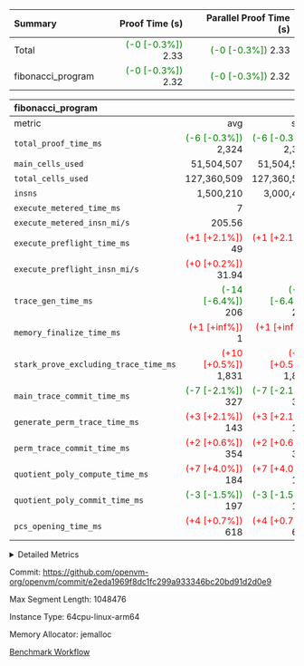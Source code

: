 | Summary | Proof Time (s) | Parallel Proof Time (s) |
|:---|---:|---:|
| Total | <span style='color: green'>(-0 [-0.3%])</span> 2.33 | <span style='color: green'>(-0 [-0.3%])</span> 2.33 |
| fibonacci_program | <span style='color: green'>(-0 [-0.3%])</span> 2.32 | <span style='color: green'>(-0 [-0.3%])</span> 2.32 |


| fibonacci_program |||||
|:---|---:|---:|---:|---:|
|metric|avg|sum|max|min|
| `total_proof_time_ms ` | <span style='color: green'>(-6 [-0.3%])</span> 2,324 | <span style='color: green'>(-6 [-0.3%])</span> 2,324 | <span style='color: green'>(-6 [-0.3%])</span> 2,324 | <span style='color: green'>(-6 [-0.3%])</span> 2,324 |
| `main_cells_used     ` |  51,504,507 |  51,504,507 |  51,504,507 |  51,504,507 |
| `total_cells_used    ` |  127,360,509 |  127,360,509 |  127,360,509 |  127,360,509 |
| `insns               ` |  1,500,210 |  3,000,420 |  1,500,210 |  1,500,210 |
| `execute_metered_time_ms` |  7 | -          | -          | -          |
| `execute_metered_insn_mi/s` |  205.56 | -          |  205.56 |  205.56 |
| `execute_preflight_time_ms` | <span style='color: red'>(+1 [+2.1%])</span> 49 | <span style='color: red'>(+1 [+2.1%])</span> 49 | <span style='color: red'>(+1 [+2.1%])</span> 49 | <span style='color: red'>(+1 [+2.1%])</span> 49 |
| `execute_preflight_insn_mi/s` | <span style='color: red'>(+0 [+0.2%])</span> 31.94 | -          | <span style='color: red'>(+0 [+0.2%])</span> 31.94 | <span style='color: red'>(+0 [+0.2%])</span> 31.94 |
| `trace_gen_time_ms   ` | <span style='color: green'>(-14 [-6.4%])</span> 206 | <span style='color: green'>(-14 [-6.4%])</span> 206 | <span style='color: green'>(-14 [-6.4%])</span> 206 | <span style='color: green'>(-14 [-6.4%])</span> 206 |
| `memory_finalize_time_ms` | <span style='color: red'>(+1 [+inf%])</span> 1 | <span style='color: red'>(+1 [+inf%])</span> 1 | <span style='color: red'>(+1 [+inf%])</span> 1 | <span style='color: red'>(+1 [+inf%])</span> 1 |
| `stark_prove_excluding_trace_time_ms` | <span style='color: red'>(+10 [+0.5%])</span> 1,831 | <span style='color: red'>(+10 [+0.5%])</span> 1,831 | <span style='color: red'>(+10 [+0.5%])</span> 1,831 | <span style='color: red'>(+10 [+0.5%])</span> 1,831 |
| `main_trace_commit_time_ms` | <span style='color: green'>(-7 [-2.1%])</span> 327 | <span style='color: green'>(-7 [-2.1%])</span> 327 | <span style='color: green'>(-7 [-2.1%])</span> 327 | <span style='color: green'>(-7 [-2.1%])</span> 327 |
| `generate_perm_trace_time_ms` | <span style='color: red'>(+3 [+2.1%])</span> 143 | <span style='color: red'>(+3 [+2.1%])</span> 143 | <span style='color: red'>(+3 [+2.1%])</span> 143 | <span style='color: red'>(+3 [+2.1%])</span> 143 |
| `perm_trace_commit_time_ms` | <span style='color: red'>(+2 [+0.6%])</span> 354 | <span style='color: red'>(+2 [+0.6%])</span> 354 | <span style='color: red'>(+2 [+0.6%])</span> 354 | <span style='color: red'>(+2 [+0.6%])</span> 354 |
| `quotient_poly_compute_time_ms` | <span style='color: red'>(+7 [+4.0%])</span> 184 | <span style='color: red'>(+7 [+4.0%])</span> 184 | <span style='color: red'>(+7 [+4.0%])</span> 184 | <span style='color: red'>(+7 [+4.0%])</span> 184 |
| `quotient_poly_commit_time_ms` | <span style='color: green'>(-3 [-1.5%])</span> 197 | <span style='color: green'>(-3 [-1.5%])</span> 197 | <span style='color: green'>(-3 [-1.5%])</span> 197 | <span style='color: green'>(-3 [-1.5%])</span> 197 |
| `pcs_opening_time_ms ` | <span style='color: red'>(+4 [+0.7%])</span> 618 | <span style='color: red'>(+4 [+0.7%])</span> 618 | <span style='color: red'>(+4 [+0.7%])</span> 618 | <span style='color: red'>(+4 [+0.7%])</span> 618 |



<details>
<summary>Detailed Metrics</summary>

|  | keygen_time_ms | commit_exe_time_ms | app proof_time_ms |
| --- | --- | --- |
|  | 209 | 5 | 2,373 | 

| group | prove_segment_time_ms | memory_to_vec_partition_time_ms | insns | fri.log_blowup | execute_metered_time_ms | execute_metered_insn_mi/s | compute_user_public_values_proof_time_ms |
| --- | --- | --- | --- | --- | --- | --- | --- |
| fibonacci_program | 2,324 | 6 | 1,500,210 | 1 | 7 | 205.56 | 37 | 

| group | air_name | quotient_deg | interactions | constraints |
| --- | --- | --- | --- | --- |
| fibonacci_program | AccessAdapterAir<16> | 2 | 5 | 12 | 
| fibonacci_program | AccessAdapterAir<2> | 2 | 5 | 12 | 
| fibonacci_program | AccessAdapterAir<32> | 2 | 5 | 12 | 
| fibonacci_program | AccessAdapterAir<4> | 2 | 5 | 12 | 
| fibonacci_program | AccessAdapterAir<8> | 2 | 5 | 12 | 
| fibonacci_program | BitwiseOperationLookupAir<8> | 2 | 2 | 4 | 
| fibonacci_program | MemoryMerkleAir<8> | 2 | 4 | 39 | 
| fibonacci_program | PersistentBoundaryAir<8> | 2 | 3 | 7 | 
| fibonacci_program | PhantomAir | 2 | 3 | 5 | 
| fibonacci_program | Poseidon2PeripheryAir<BabyBearParameters>, 1> | 2 | 1 | 286 | 
| fibonacci_program | ProgramAir | 1 | 1 | 4 | 
| fibonacci_program | RangeTupleCheckerAir<2> | 1 | 1 | 4 | 
| fibonacci_program | Rv32HintStoreAir | 2 | 18 | 28 | 
| fibonacci_program | VariableRangeCheckerAir | 1 | 1 | 4 | 
| fibonacci_program | VmAirWrapper<Rv32BaseAluAdapterAir, BaseAluCoreAir<4, 8> | 2 | 20 | 37 | 
| fibonacci_program | VmAirWrapper<Rv32BaseAluAdapterAir, LessThanCoreAir<4, 8> | 2 | 18 | 40 | 
| fibonacci_program | VmAirWrapper<Rv32BaseAluAdapterAir, ShiftCoreAir<4, 8> | 2 | 24 | 91 | 
| fibonacci_program | VmAirWrapper<Rv32BranchAdapterAir, BranchEqualCoreAir<4> | 2 | 11 | 20 | 
| fibonacci_program | VmAirWrapper<Rv32BranchAdapterAir, BranchLessThanCoreAir<4, 8> | 2 | 13 | 35 | 
| fibonacci_program | VmAirWrapper<Rv32CondRdWriteAdapterAir, Rv32JalLuiCoreAir> | 2 | 10 | 18 | 
| fibonacci_program | VmAirWrapper<Rv32JalrAdapterAir, Rv32JalrCoreAir> | 2 | 16 | 20 | 
| fibonacci_program | VmAirWrapper<Rv32LoadStoreAdapterAir, LoadSignExtendCoreAir<4, 8> | 2 | 18 | 33 | 
| fibonacci_program | VmAirWrapper<Rv32LoadStoreAdapterAir, LoadStoreCoreAir<4> | 2 | 17 | 40 | 
| fibonacci_program | VmAirWrapper<Rv32MultAdapterAir, DivRemCoreAir<4, 8> | 2 | 25 | 84 | 
| fibonacci_program | VmAirWrapper<Rv32MultAdapterAir, MulHCoreAir<4, 8> | 2 | 24 | 31 | 
| fibonacci_program | VmAirWrapper<Rv32MultAdapterAir, MultiplicationCoreAir<4, 8> | 2 | 19 | 19 | 
| fibonacci_program | VmAirWrapper<Rv32RdWriteAdapterAir, Rv32AuipcCoreAir> | 2 | 12 | 14 | 
| fibonacci_program | VmConnectorAir | 2 | 5 | 11 | 

| group | air_name | segment | rows | prep_cols | perm_cols | main_cols | cells |
| --- | --- | --- | --- | --- | --- | --- | --- |
| fibonacci_program | AccessAdapterAir<8> | 0 | 128 |  | 16 | 17 | 4,224 | 
| fibonacci_program | BitwiseOperationLookupAir<8> | 0 | 65,536 | 3 | 8 | 2 | 655,360 | 
| fibonacci_program | MemoryMerkleAir<8> | 0 | 512 |  | 16 | 32 | 24,576 | 
| fibonacci_program | PersistentBoundaryAir<8> | 0 | 128 |  | 12 | 20 | 4,096 | 
| fibonacci_program | PhantomAir | 0 | 1 |  | 12 | 6 | 18 | 
| fibonacci_program | Poseidon2PeripheryAir<BabyBearParameters>, 1> | 0 | 256 |  | 8 | 300 | 78,848 | 
| fibonacci_program | ProgramAir | 0 | 8,192 |  | 8 | 10 | 147,456 | 
| fibonacci_program | RangeTupleCheckerAir<2> | 0 | 524,288 | 2 | 8 | 1 | 4,718,592 | 
| fibonacci_program | Rv32HintStoreAir | 0 | 4 |  | 44 | 32 | 304 | 
| fibonacci_program | VariableRangeCheckerAir | 0 | 262,144 | 2 | 8 | 1 | 2,359,296 | 
| fibonacci_program | VmAirWrapper<Rv32BaseAluAdapterAir, BaseAluCoreAir<4, 8> | 0 | 1,048,576 |  | 52 | 36 | 92,274,688 | 
| fibonacci_program | VmAirWrapper<Rv32BaseAluAdapterAir, LessThanCoreAir<4, 8> | 0 | 524,288 |  | 40 | 37 | 40,370,176 | 
| fibonacci_program | VmAirWrapper<Rv32BranchAdapterAir, BranchEqualCoreAir<4> | 0 | 262,144 |  | 28 | 26 | 14,155,776 | 
| fibonacci_program | VmAirWrapper<Rv32BranchAdapterAir, BranchLessThanCoreAir<4, 8> | 0 | 8 |  | 32 | 32 | 512 | 
| fibonacci_program | VmAirWrapper<Rv32CondRdWriteAdapterAir, Rv32JalLuiCoreAir> | 0 | 131,072 |  | 28 | 18 | 6,029,312 | 
| fibonacci_program | VmAirWrapper<Rv32JalrAdapterAir, Rv32JalrCoreAir> | 0 | 16 |  | 36 | 28 | 1,024 | 
| fibonacci_program | VmAirWrapper<Rv32LoadStoreAdapterAir, LoadStoreCoreAir<4> | 0 | 128 |  | 52 | 41 | 11,904 | 
| fibonacci_program | VmAirWrapper<Rv32RdWriteAdapterAir, Rv32AuipcCoreAir> | 0 | 16 |  | 28 | 20 | 768 | 
| fibonacci_program | VmConnectorAir | 0 | 2 | 1 | 16 | 5 | 42 | 

| group | segment | trace_gen_time_ms | total_proof_time_ms | total_cells_used | total_cells | system_trace_gen_time_ms | stark_prove_excluding_trace_time_ms | single_trace_gen_time_ms | quotient_poly_compute_time_ms | quotient_poly_commit_time_ms | perm_trace_commit_time_ms | pcs_opening_time_ms | memory_to_vec_partition_time_ms | memory_finalize_time_ms | main_trace_commit_time_ms | main_cells_used | insns | generate_perm_trace_time_ms | execute_preflight_time_ms | execute_preflight_insn_mi/s |
| --- | --- | --- | --- | --- | --- | --- | --- | --- | --- | --- | --- | --- | --- | --- | --- | --- | --- | --- | --- | --- |
| fibonacci_program | 0 | 206 | 2,324 | 127,360,509 | 160,836,972 | 206 | 1,831 | 0 | 184 | 197 | 354 | 618 | 8 | 1 | 327 | 51,504,507 | 1,500,210 | 143 | 49 | 31.94 | 

| group | segment | trace_height_constraint | weighted_sum | threshold |
| --- | --- | --- | --- | --- |
| fibonacci_program | 0 | 0 | 3,932,510 | 2,013,265,921 | 
| fibonacci_program | 0 | 1 | 10,749,336 | 2,013,265,921 | 
| fibonacci_program | 0 | 2 | 1,966,255 | 2,013,265,921 | 
| fibonacci_program | 0 | 3 | 10,749,404 | 2,013,265,921 | 
| fibonacci_program | 0 | 4 | 1,664 | 2,013,265,921 | 
| fibonacci_program | 0 | 5 | 640 | 2,013,265,921 | 
| fibonacci_program | 0 | 6 | 7,209,084 | 2,013,265,921 | 
| fibonacci_program | 0 | 7 |  | 2,013,265,921 | 
| fibonacci_program | 0 | 8 | 35,534,845 | 2,013,265,921 | 

</details>


Commit: https://github.com/openvm-org/openvm/commit/e2eda1969f8dc1fc299a933346bc20bd91d2d0e9

Max Segment Length: 1048476

Instance Type: 64cpu-linux-arm64

Memory Allocator: jemalloc

[Benchmark Workflow](https://github.com/openvm-org/openvm/actions/runs/16919989696)
